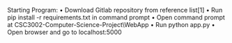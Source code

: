 Starting Program:
• Download Gitlab repository from reference list[1]
• Run pip install -r requirements.txt in command prompt
• Open command prompt at CSC3002-Computer-Science-Project\WebApp
• Run python app.py
• Open browser and go to localhost:5000

